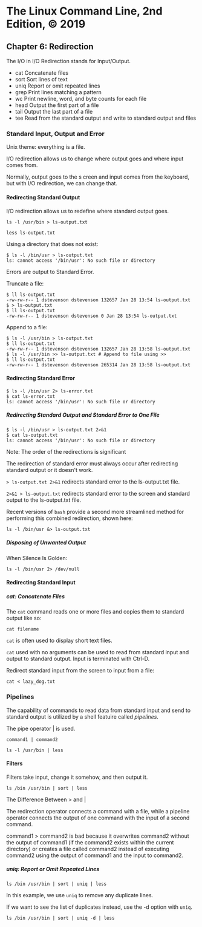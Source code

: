 # The Linux Command Line, 2nd Edition, © 2019

## Chapter 6: Redirection

The I/O in I/O Redirection stands for Input/Output.

* cat Concatenate files
* sort Sort lines of text
* uniq Report or omit repeated lines
* grep Print lines matching a pattern
* wc Print newline, word, and byte counts for each file
* head Output the first part of a file
* tail Output the last part of a file
* tee Read from the standard output and write to standard output and files

### Standard Input, Output and Error

Unix theme: everything is a file.

I/O redirection allows us to change where output goes and where input comes from.

Normally, output goes to the s creen and input comes from the keyboard,
but with I/O redirection, we can change that.

#### Redirecting Standard Output

I/O redirection allows us to redefine where standard output goes.

`ls -l /usr/bin > ls-output.txt`

`less ls-output.txt`

Using a directory that does not exist:

```
$ ls -l /bin/usr > ls-output.txt
ls: cannot access '/bin/usr': No such file or directory
```

Errors are output to Standard Error.

Truncate a file:

```
$ ll ls-output.txt
-rw-rw-r-- 1 dstevenson dstevenson 132657 Jan 28 13:54 ls-output.txt
$ > ls-output.txt
$ ll ls-output.txt
-rw-rw-r-- 1 dstevenson dstevenson 0 Jan 28 13:54 ls-output.txt
```

Append to a file:

```
$ ls -l /usr/bin > ls-output.txt
$ ll ls-output.txt
-rw-rw-r-- 1 dstevenson dstevenson 132657 Jan 28 13:58 ls-output.txt
$ ls -l /usr/bin >> ls-output.txt # Append to file using >>
$ ll ls-output.txt
-rw-rw-r-- 1 dstevenson dstevenson 265314 Jan 28 13:58 ls-output.txt
```

#### Redirecting Standard Error

```
$ ls -l /bin/usr 2> ls-error.txt
$ cat ls-error.txt
ls: cannot access '/bin/usr': No such file or directory
```
##### Redirecting Standard Output and Standard Error to One File

```
$ ls -l /bin/usr > ls-output.txt 2>&1
$ cat ls-output.txt
ls: cannot access '/bin/usr': No such file or directory
```

Note: The order of the redirections is significant

The redirection of standard error must always occur after redirecting standard output
or it doesn't work.

`> ls-output.txt 2>&1` redirects standard error to the ls-output.txt file.

`2>&1 > ls-output.txt` redirects standard error to the screen and standard output to the ls-output.txt file.

Recent versions of `bash` provide a second more streamlined method for performing this combined redirection, shown here:

`ls -l /bin/usr &> ls-output.txt`

##### Disposing of Unwanted Output

When Silence Is Golden:

`ls -l /bin/usr 2> /dev/null`

#### Redirecting Standard Input

##### cat: Concatenate Files

The `cat` command reads one or more files and copies them to standard output like so:

`cat filename`

`cat` is often used to display short text files.

`cat` used with no arguments can be used to read from standard input and output to standard output.
Input is terminated with Ctrl-D.

Redirect standard input from the screen to input from a file:

`cat < lazy_dog.txt`

### Pipelines

The capability of commands to read data from standard input and send to standard output is utilized by a shell featuire called _pipelines_.

The pipe operator | is used.

`command1 | command2`

`ls -l /usr/bin | less`

#### Filters

Filters take input, change it somehow, and then output it.

`ls /bin /usr/bin | sort | less`

The Difference Between > and | 

The redirection operator connects a command with a file, while a pipeline operator
connects the output of one command with the input of a second command.

command1 > command2 is bad because it overwrites command2 without the output of command1 (if the command2 exists within the current directory) or creates a file called command2 instead of executing command2 using the output of command1 and the input to command2.

##### uniq: Report or Omit Repeated Lines

`ls /bin /usr/bin | sort | uniq | less`

In this example, we use `uniq` to remove any duplicate lines.

If we want to see the list of duplicates instead, use the -d option with `uniq`.

`ls /bin /usr/bin | sort | uniq -d | less`

